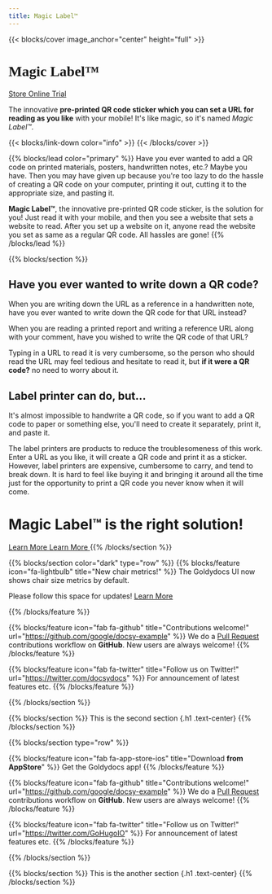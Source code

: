 ```yaml
---
title: Magic Label™
---
```


{{< blocks/cover image_anchor="center" height="full" >}}
<h1 class="m-5 display-1" style="font-family: 'Parisienne'">Magic Label™</h1>
<a class="btn btn-lg btn-primary me-3 mb-4" href="https://payhip.com/b/bj4t2">
  Store <i class="fa-solid fa-store ms-2"></i>
</a>
<a class="btn btn-lg btn-secondary me-3 mb-4" href="https://ml.uedasoft.com/demo">
  Online Trial<i class="fa-solid fa-chalkboard-user ms-2 "></i>
</a>
<p class="lead mt-5">The innovative <b>pre-printed QR code sticker which you can set a URL for reading as you like</b> with your mobile! It's like magic, so it's named <i>Magic Label™</i>.</p>
{{< blocks/link-down color="info" >}}
{{< /blocks/cover >}}

{{% blocks/lead color="primary" %}}
Have you ever wanted to add a QR code on printed materials, posters, handwritten notes, etc.? Maybe you have. Then you may have given up because you're too lazy to do the hassle of creating a QR code on your computer, printing it out, cutting it to the appropriate size, and pasting it.

<b>Magic Label™</b>, the innovative pre-printed QR code sticker, is the solution for you! Just read it with your mobile, and then you see a website that sets a website to read. After you set up a website on it, anyone read the website you set as same as a regular QR code. All hassles are gone!
{{% /blocks/lead %}}

{{% blocks/section %}}
## Have you ever wanted to write down a QR code?
When you are writing down the URL as a reference in a handwritten note, have you ever wanted to write down the QR code for that URL instead?

When you are reading a printed report and writing a reference URL along with your comment, have you wished to write the QR code of that URL?

Typing in a URL to read it is very cumbersome, so the person who should read the URL may feel tedious and hesitate to read it, but <b>if it were a QR code?</b> no need to worry about it.

## Label printer can do, but…
It's almost impossible to handwrite a QR code, so if you want to add a QR code to paper or something else, you'll need to create it separately, print it, and paste it.

The label printers are products to reduce the troublesomeness of this work. Enter a URL as you like, it will create a QR code and print it as a sticker. However, label printers are expensive, cumbersome to carry, and tend to break down. It is hard to feel like buying it and bringing it around all the time just for the opportunity to print a QR code you never know when it will come.

# Magic Label™ is the right solution!

<a class="btn btn-lg btn-primary me-3 mb-4" href="/docs/">
  Learn More <i class="fas fa-arrow-alt-circle-right ms-2"></i>
</a>
<a class="btn btn-lg btn-primary me-3 mb-4" href="/docs/">
  Learn More <i class="fas fa-arrow-alt-circle-right ms-2"></i>
</a>
{{% /blocks/section %}}


{{% blocks/section color="dark" type="row" %}}
{{% blocks/feature icon="fa-lightbulb" title="New chair metrics!" %}}
The Goldydocs UI now shows chair size metrics by default.

Please follow this space for updates!
<a class="btn btn-lg btn-primary me-3 mb-4" href="/docs/">
  Learn More <i class="fas fa-arrow-alt-circle-right ms-2"></i>
</a>

{{% /blocks/feature %}}

{{% blocks/feature icon="fab fa-github" title="Contributions welcome!" url="https://github.com/google/docsy-example" %}}
We do a [Pull Request](https://github.com/google/docsy-example/pulls) contributions workflow on **GitHub**. New users are always welcome!
{{% /blocks/feature %}}


{{% blocks/feature icon="fab fa-twitter" title="Follow us on Twitter!" url="https://twitter.com/docsydocs" %}}
For announcement of latest features etc.
{{% /blocks/feature %}}


{{% /blocks/section %}}

{{% blocks/section %}}
This is the second section
{.h1 .text-center}
{{% /blocks/section %}}


{{% blocks/section type="row" %}}

{{% blocks/feature icon="fab fa-app-store-ios" title="Download **from AppStore**" %}}
Get the Goldydocs app!
{{% /blocks/feature %}}

{{% blocks/feature icon="fab fa-github" title="Contributions welcome!"
    url="https://github.com/google/docsy-example" %}}
We do a [Pull Request](https://github.com/google/docsy-example/pulls)
contributions workflow on **GitHub**. New users are always welcome!
{{% /blocks/feature %}}

{{% blocks/feature icon="fab fa-twitter" title="Follow us on Twitter!"
    url="https://twitter.com/GoHugoIO" %}}
For announcement of latest features etc.
{{% /blocks/feature %}}

{{% /blocks/section %}}


{{% blocks/section %}}
This is the another section
{.h1 .text-center}
{{% /blocks/section %}}
